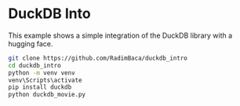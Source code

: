 # DuckDB Into

This example shows a simple integration of the DuckDB library with a hugging face. 

```bash
git clone https://github.com/RadimBaca/duckdb_intro
cd duckdb_intro
python -m venv venv
venv\Scripts\activate
pip install duckdb
python duckdb_movie.py
```
